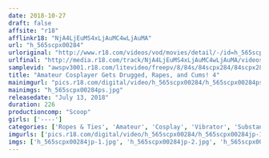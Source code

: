 ```yaml
---
date: 2018-10-27
draft: false
affsite: "r18"
afflinkr18: "NjA4LjEuMS4xLjAuMC4wLjAuMA"
url: "h_565scpx00284"
urloriginal: "http://www.r18.com/videos/vod/movies/detail/-/id=h_565scpx00284"
urlfinal: "http://media.r18.com/track/NjA4LjEuMS4xLjAuMC4wLjAuMA/videos/vod/movies/detail/-/id=h_565scpx00284"
samplevid: "awspv3001.r18.com/litevideo/freepv/8/84s/84scpx284/84scpx284_dmb_w.mp4"
title: "Amateur Cosplayer Gets Drugged, Rapes, and Cums! 4"
mainimgurl: "pics.r18.com/digital/video/h_565scpx00284/h_565scpx00284ps.jpg"
mainimgs: "h_565scpx00284ps.jpg"
releasedate: "July 13, 2018"
duration: 226
productioncomp: "Scoop"
girls: ['----']
categories: ['Ropes & Ties', 'Amateur', 'Cosplay', 'Vibrator', 'Substance Use', 'Hi-Def']
imgurls: ['pics.r18.com/digital/video/h_565scpx00284/h_565scpx00284jp-1.jpg', 'pics.r18.com/digital/video/h_565scpx00284/h_565scpx00284jp-2.jpg', 'pics.r18.com/digital/video/h_565scpx00284/h_565scpx00284jp-3.jpg', 'pics.r18.com/digital/video/h_565scpx00284/h_565scpx00284jp-4.jpg', 'pics.r18.com/digital/video/h_565scpx00284/h_565scpx00284jp-5.jpg', 'pics.r18.com/digital/video/h_565scpx00284/h_565scpx00284jp-6.jpg', 'pics.r18.com/digital/video/h_565scpx00284/h_565scpx00284jp-7.jpg', 'pics.r18.com/digital/video/h_565scpx00284/h_565scpx00284jp-8.jpg', 'pics.r18.com/digital/video/h_565scpx00284/h_565scpx00284jp-9.jpg', 'pics.r18.com/digital/video/h_565scpx00284/h_565scpx00284jp-10.jpg', 'pics.r18.com/digital/video/h_565scpx00284/h_565scpx00284jp-11.jpg', 'pics.r18.com/digital/video/h_565scpx00284/h_565scpx00284jp-12.jpg', 'pics.r18.com/digital/video/h_565scpx00284/h_565scpx00284jp-13.jpg', 'pics.r18.com/digital/video/h_565scpx00284/h_565scpx00284jp-14.jpg', 'pics.r18.com/digital/video/h_565scpx00284/h_565scpx00284jp-15.jpg', 'pics.r18.com/digital/video/h_565scpx00284/h_565scpx00284jp-16.jpg', 'pics.r18.com/digital/video/h_565scpx00284/h_565scpx00284jp-17.jpg', 'pics.r18.com/digital/video/h_565scpx00284/h_565scpx00284jp-18.jpg', 'pics.r18.com/digital/video/h_565scpx00284/h_565scpx00284jp-19.jpg', 'pics.r18.com/digital/video/h_565scpx00284/h_565scpx00284jp-20.jpg']
imgs: ['h_565scpx00284jp-1.jpg', 'h_565scpx00284jp-2.jpg', 'h_565scpx00284jp-3.jpg', 'h_565scpx00284jp-4.jpg', 'h_565scpx00284jp-5.jpg', 'h_565scpx00284jp-6.jpg', 'h_565scpx00284jp-7.jpg', 'h_565scpx00284jp-8.jpg', 'h_565scpx00284jp-9.jpg', 'h_565scpx00284jp-10.jpg', 'h_565scpx00284jp-11.jpg', 'h_565scpx00284jp-12.jpg', 'h_565scpx00284jp-13.jpg', 'h_565scpx00284jp-14.jpg', 'h_565scpx00284jp-15.jpg', 'h_565scpx00284jp-16.jpg', 'h_565scpx00284jp-17.jpg', 'h_565scpx00284jp-18.jpg', 'h_565scpx00284jp-19.jpg', 'h_565scpx00284jp-20.jpg']
---
```

